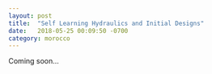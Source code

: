 ```yaml
---
layout: post
title:  "Self Learning Hydraulics and Initial Designs"
date:   2018-05-25 00:09:50 -0700
category: morocco
---
```


Coming soon...